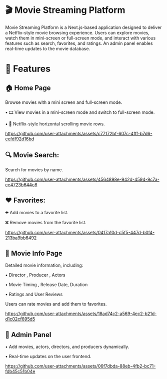# 🎬 Movie Streaming Platform

Movie Streaming Platform is a Next.js-based application designed to deliver a Netflix-style movie browsing experience. Users can explore movies, watch them in mini-screen or full-screen mode, and interact with various features such as search, favorites, and ratings. An admin panel enables real-time updates to the movie database.
# 🚀 Features

## 🏠 Home Page

Browse movies with a mini screen and full-screen mode.

• 🎞️ View movies in a mini-screen mode and switch to full-screen mode.

• 🔄 Netflix-style horizontal scrolling movie rows.

https://github.com/user-attachments/assets/c77172bf-607c-4fff-b7d6-eefdf92d16bd


## 🔍 Movie Search:

Search for movies by name.



https://github.com/user-attachments/assets/4564898e-942d-4594-9c7a-ce4723b644c8

## ❤️ Favorites:

➕ Add movies to a favorite list.

❌ Remove movies from the favorite list.



https://github.com/user-attachments/assets/0417a10d-c5f5-447d-b0f4-213ba9bb6492


## 📜 Movie Info Page


Detailed movie information, including:

 • Director , Producer , Actors
 
 • Movie Timing , Release Date, Duration
 
 • Ratings and User Reviews

Users can rate movies and add them to favorites.

https://github.com/user-attachments/assets/18ad74c2-a569-4ec2-b21d-d1c02cf695d5

## 🔧 Admin Panel

• Add movies, actors, directors, and producers dynamically.

• Real-time updates on the user frontend.




https://github.com/user-attachments/assets/06f7dbda-88eb-4fb2-bc71-fdb45c51b04e



